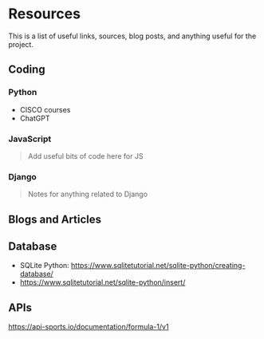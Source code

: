 # Resources

This is a list of useful links, sources, blog posts, and anything useful for the project. 

## Coding
### Python
- CISCO courses
- ChatGPT

### JavaScript
> Add useful bits of code here for JS

### Django
> Notes for anything related to Django

## Blogs and Articles

## Database
- SQLite Python: https://www.sqlitetutorial.net/sqlite-python/creating-database/
- https://www.sqlitetutorial.net/sqlite-python/insert/


## APIs
https://api-sports.io/documentation/formula-1/v1